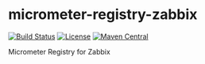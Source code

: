 # micrometer-registry-zabbix

[![Build Status][build-status-image]][build-status-link]
[![License][license-image]][license-link]
[![Maven Central][maven-version-image]][maven-version-link]

Micrometer Registry for Zabbix

[build-status-image]: https://github.com/kotoant/micrometer-registry-zabbix/actions/workflows/maven-build.yml/badge.svg
[build-status-link]: https://github.com/kotoant/micrometer-registry-zabbix/actions/workflows/maven-build.yml
[license-image]: https://img.shields.io/github/license/kotoant/micrometer-registry-zabbix.svg
[license-link]: https://www.apache.org/licenses/LICENSE-2.0
[maven-version-image]: https://img.shields.io/maven-central/v/io.github.kotoant.micrometer/micrometer-registry-zabbix.svg
[maven-version-link]: https://central.sonatype.com/artifact/io.github.kotoant.micrometer/micrometer-registry-zabbix
